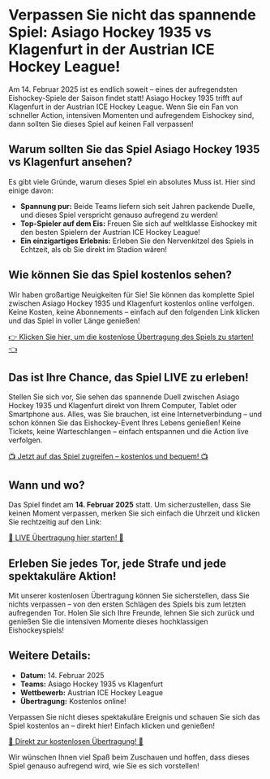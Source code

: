 # Verpassen Sie nicht das spannende Spiel: Asiago Hockey 1935 vs Klagenfurt in der Austrian ICE Hockey League!

Am 14. Februar 2025 ist es endlich soweit – eines der aufregendsten Eishockey-Spiele der Saison findet statt! Asiago Hockey 1935 trifft auf Klagenfurt in der Austrian ICE Hockey League. Wenn Sie ein Fan von schneller Action, intensiven Momenten und aufregendem Eishockey sind, dann sollten Sie dieses Spiel auf keinen Fall verpassen!

## Warum sollten Sie das Spiel Asiago Hockey 1935 vs Klagenfurt ansehen?

Es gibt viele Gründe, warum dieses Spiel ein absolutes Muss ist. Hier sind einige davon:

- **Spannung pur:** Beide Teams liefern sich seit Jahren packende Duelle, und dieses Spiel verspricht genauso aufregend zu werden!
- **Top-Spieler auf dem Eis:** Freuen Sie sich auf weltklasse Eishockey mit den besten Spielern der Austrian ICE Hockey League!
- **Ein einzigartiges Erlebnis:** Erleben Sie den Nervenkitzel des Spiels in Echtzeit, als ob Sie direkt im Stadion wären!

## Wie können Sie das Spiel kostenlos sehen?

Wir haben großartige Neuigkeiten für Sie! Sie können das komplette Spiel zwischen Asiago Hockey 1935 und Klagenfurt kostenlos online verfolgen. Keine Kosten, keine Abonnements – einfach auf den folgenden Link klicken und das Spiel in voller Länge genießen!

[👉 Klicken Sie hier, um die kostenlose Übertragung des Spiels zu starten! 👈](https://tinyurl.com/livestreamfreeo?st=Asiago+Hockey+1935+vs+Klagenfurt&si=ghc)

## Das ist Ihre Chance, das Spiel LIVE zu erleben!

Stellen Sie sich vor, Sie sehen das spannende Duell zwischen Asiago Hockey 1935 und Klagenfurt direkt von Ihrem Computer, Tablet oder Smartphone aus. Alles, was Sie brauchen, ist eine Internetverbindung – und schon können Sie das Eishockey-Event Ihres Lebens genießen! Keine Tickets, keine Warteschlangen – einfach entspannen und die Action live verfolgen.

[📺 Jetzt auf das Spiel zugreifen – kostenlos und bequem! 📺](https://tinyurl.com/livestreamfreeo?st=Asiago+Hockey+1935+vs+Klagenfurt&si=ghc)

## Wann und wo?

Das Spiel findet am **14. Februar 2025** statt. Um sicherzustellen, dass Sie keinen Moment verpassen, merken Sie sich einfach die Uhrzeit und klicken Sie rechtzeitig auf den Link:

[🚨 LIVE Übertragung hier starten! 🚨](https://tinyurl.com/livestreamfreeo?st=Asiago+Hockey+1935+vs+Klagenfurt&si=ghc)

## Erleben Sie jedes Tor, jede Strafe und jede spektakuläre Aktion!

Mit unserer kostenlosen Übertragung können Sie sicherstellen, dass Sie nichts verpassen – von den ersten Schlägen des Spiels bis zum letzten aufregenden Tor. Holen Sie sich Ihre Freunde, lehnen Sie sich zurück und genießen Sie die intensiven Momente dieses hochklassigen Eishockeyspiels!

## Weitere Details:

- **Datum:** 14. Februar 2025
- **Teams:** Asiago Hockey 1935 vs Klagenfurt
- **Wettbewerb:** Austrian ICE Hockey League
- **Übertragung:** Kostenlos online!

Verpassen Sie nicht dieses spektakuläre Ereignis und schauen Sie sich das Spiel kostenlos an – direkt hier! Einfach klicken und genießen!

[🎯 Direkt zur kostenlosen Übertragung! 🎯](https://tinyurl.com/livestreamfreeo?st=Asiago+Hockey+1935+vs+Klagenfurt&si=ghc)

Wir wünschen Ihnen viel Spaß beim Zuschauen und hoffen, dass dieses Spiel genauso aufregend wird, wie Sie es sich vorstellen!
